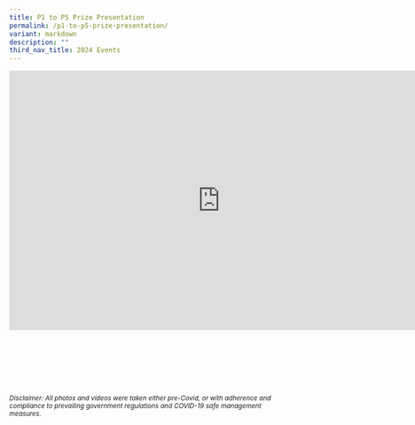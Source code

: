 ```yaml
---
title: P1 to P5 Prize Presentation
permalink: /p1-to-p5-prize-presentation/
variant: markdown
description: ""
third_nav_title: 2024 Events
---
```

<iframe allowfullscreen="true" height="469" width="760" frameborder="0" src="https://docs.google.com/presentation/d/e/2PACX-1vTAHvX4mm8-_7CjNmg2LaiatGdnttnnlRkGUGjaZBuY5fxswdjnj4Ly3KhMZgnlWXz9a4WKKBCFSrQW/embed?start=true&amp;loop=true&amp;delayms=3000"></iframe>



<br><br><br><br><br><br>
<sup>_Disclaimer: All photos and videos were taken either pre-Covid, or with adherence and compliance to prevailing government regulations and COVID-19 safe management measures._</sup>